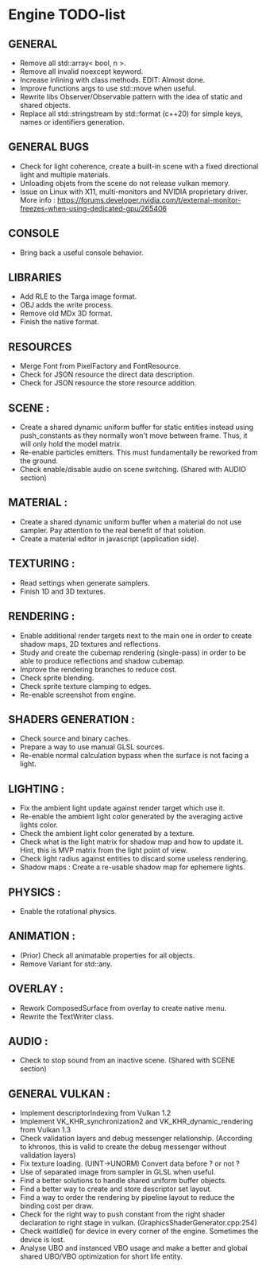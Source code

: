 # Engine TODO-list

## GENERAL
- Remove all std::array< bool, n >.
- Remove all invalid noexcept keyword.
- Increase inlining with class methods. EDIT: Almost done.
- Improve functions args to use std::move when useful.
- Rewrite libs Observer/Observable pattern with the idea of static and shared objects.
- Replace all std::stringstream by std::format (c++20) for simple keys, names or identifiers generation.

## GENERAL BUGS
- Check for light coherence, create a built-in scene with a fixed directional light and multiple materials.
- Unloading objets from the scene do not release vulkan memory.
- Issue on Linux with X11, multi-monitors and NVIDIA proprietary driver. More info : https://forums.developer.nvidia.com/t/external-monitor-freezes-when-using-dedicated-gpu/265406

## CONSOLE
- Bring back a useful console behavior.

## LIBRARIES
- Add RLE to the Targa image format.
- OBJ adds the write process.
- Remove old MDx 3D format.
- Finish the native format.

## RESOURCES
- Merge Font from PixelFactory and FontResource.
- Check for JSON resource the direct data description.
- Check for JSON resource the store resource addition.

## SCENE :
- Create a shared dynamic uniform buffer for static entities instead using push_constants as they normally won't move between frame. Thus, it will only hold the model matrix.
- Re-enable particles emitters. This must fundamentally be reworked from the ground.
- Check enable/disable audio on scene switching. (Shared with AUDIO section)

## MATERIAL :
- Create a shared dynamic uniform buffer when a material do not use sampler. Pay attention to the real benefit of that solution.
- Create a material editor in javascript (application side).

## TEXTURING :
- Read settings when generate samplers.
- Finish 1D and 3D textures.

## RENDERING :
- Enable additional render targets next to the main one in order to create shadow maps, 2D textures and reflections.
- Study and create the cubemap rendering (single-pass) in order to be able to produce reflections and shadow cubemap.
- Improve the rendering branches to reduce cost.
- Check sprite blending.
- Check sprite texture clamping to edges.
- Re-enable screenshot from engine.

## SHADERS GENERATION :
- Check source and binary caches.
- Prepare a way to use manual GLSL sources.
- Re-enable normal calculation bypass when the surface is not facing a light.

## LIGHTING :
- Fix the ambient light update against render target which use it.
- Re-enable the ambient light color generated by the averaging active lights color.
- Check the ambient light color generated by a texture.
- Check what is the light matrix for shadow map and how to update it. Hint, this is MVP matrix from the light point of view.
- Check light radius against entities to discard some useless rendering.
- Shadow maps : Create a re-usable shadow map for ephemere lights.

## PHYSICS :
- Enable the rotational physics.

## ANIMATION :
- (Prior) Check all animatable properties for all objects.
- Remove Variant for std::any.

## OVERLAY :
- Rework ComposedSurface from overlay to create native menu.
- Rewrite the TextWriter class.

## AUDIO :
- Check to stop sound from an inactive scene. (Shared with SCENE section)

## GENERAL VULKAN :
- Implement descriptorIndexing from Vulkan 1.2
- Implement VK_KHR_synchronization2 and VK_KHR_dynamic_rendering from Vulkan 1.3
- Check validation layers and debug messenger relationship. (According to khronos, this is valid to create the debug messenger without validation layers)
- Fix texture loading. (UINT->UNORM) Convert data before ? or not ?
- Use of separated image from sampler in GLSL when useful.
- Find a better solutions to handle shared uniform buffer objects.
- Find a better way to create and store descriptor set layout.
- Find a way to order the rendering by pipeline layout to reduce the binding cost per draw.
- Check for the right way to push constant from the right shader declaration to right stage in vulkan. (GraphicsShaderGenerator.cpp:254)
- Check waitIdle() for device in every corner of the engine. Sometimes the device is lost.
- Analyse UBO and instanced VBO usage and make a better and global shared UBO/VBO optimization for short life entity.

